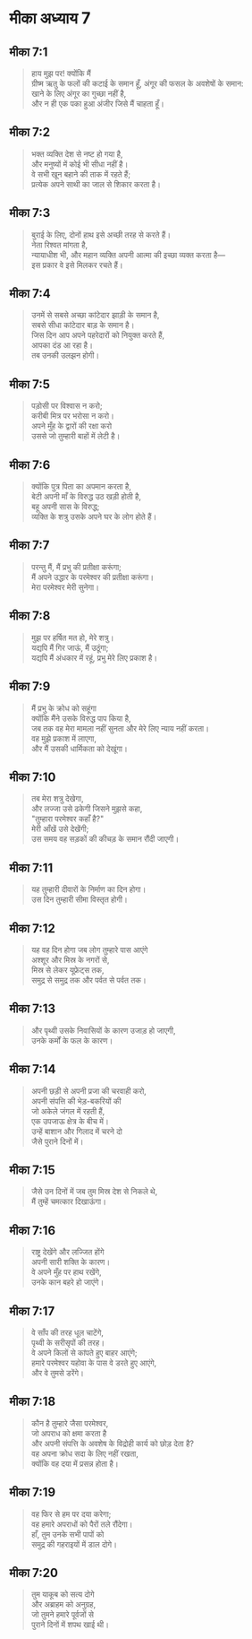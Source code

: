 # मीका अध्याय 7

## मीका 7:1

> हाय मुझ पर! क्योंकि मैं  
> ग्रीष्म ऋतु के फलों की कटाई के समान हूँ, अंगूर की फसल के अवशेषों के समान:  
> खाने के लिए अंगूर का गुच्छा नहीं है,  
> और न ही एक पका हुआ अंजीर जिसे मैं चाहता हूँ।

## मीका 7:2

> भक्त व्यक्ति देश से नष्ट हो गया है,  
> और मनुष्यों में कोई भी सीधा नहीं है।  
> वे सभी खून बहाने की ताक में रहते हैं;  
> प्रत्येक अपने साथी का जाल से शिकार करता है।

## मीका 7:3

> बुराई के लिए, दोनों हाथ इसे अच्छी तरह से करते हैं।  
> नेता रिश्वत मांगता है,  
> न्यायाधीश भी, और महान व्यक्ति अपनी आत्मा की इच्छा व्यक्त करता है—  
> इस प्रकार वे इसे मिलकर रचते हैं।

## मीका 7:4

> उनमें से सबसे अच्छा कांटेदार झाड़ी के समान है,  
> सबसे सीधा कांटेदार बाड़ के समान है।  
> जिस दिन आप अपने पहरेदारों को नियुक्त करते हैं,  
> आपका दंड आ रहा है।  
> तब उनकी उलझन होगी।

## मीका 7:5

> पड़ोसी पर विश्वास न करो;  
> करीबी मित्र पर भरोसा न करो।  
> अपने मुँह के द्वारों की रक्षा करो  
> उससे जो तुम्हारी बाहों में लेटी है।

## मीका 7:6

> क्योंकि पुत्र पिता का अपमान करता है,  
> बेटी अपनी माँ के विरुद्ध उठ खड़ी होती है,  
> बहू अपनी सास के विरुद्ध;  
> व्यक्ति के शत्रु उसके अपने घर के लोग होते हैं।

## मीका 7:7

> परन्तु मैं, मैं प्रभु की प्रतीक्षा करूंगा;  
> मैं अपने उद्धार के परमेश्वर की प्रतीक्षा करूंगा।  
> मेरा परमेश्वर मेरी सुनेगा।

## मीका 7:8

> मुझ पर हर्षित मत हो, मेरे शत्रु।  
> यद्यपि मैं गिर जाऊं, मैं उठूंगा;  
> यद्यपि मैं अंधकार में रहूं, प्रभु मेरे लिए प्रकाश है।

## मीका 7:9

> मैं प्रभु के क्रोध को सहूंगा  
> क्योंकि मैंने उसके विरुद्ध पाप किया है,  
> जब तक वह मेरा मामला नहीं सुनता और मेरे लिए न्याय नहीं करता।  
> वह मुझे प्रकाश में लाएगा,  
> और मैं उसकी धार्मिकता को देखूंगा।

## मीका 7:10

> तब मेरा शत्रु देखेगा,  
> और लज्जा उसे ढकेगी जिसने मुझसे कहा,  
> "तुम्हारा परमेश्वर कहाँ है?"  
> मेरी आँखें उसे देखेंगी;  
> उस समय वह सड़कों की कीचड़ के समान रौंदी जाएगी।

## मीका 7:11

> यह तुम्हारी दीवारों के निर्माण का दिन होगा।  
> उस दिन तुम्हारी सीमा विस्तृत होगी।

## मीका 7:12

> यह वह दिन होगा जब लोग तुम्हारे पास आएंगे  
> अश्शूर और मिस्र के नगरों से,  
> मिस्र से लेकर यूफ्रेट्स तक,  
> समुद्र से समुद्र तक और पर्वत से पर्वत तक।

## मीका 7:13

> और पृथ्वी उसके निवासियों के कारण उजाड़ हो जाएगी,  
> उनके कर्मों के फल के कारण।

## मीका 7:14

> अपनी छड़ी से अपनी प्रजा की चरवाही करो,  
> अपनी संपत्ति की भेड़-बकरियों की  
> जो अकेले जंगल में रहती हैं,  
> एक उपजाऊ क्षेत्र के बीच में।  
> उन्हें बाशान और गिलाद में चरने दो  
> जैसे पुराने दिनों में।

## मीका 7:15

> जैसे उन दिनों में जब तुम मिस्र देश से निकले थे,  
> मैं तुम्हें चमत्कार दिखाऊंगा।

## मीका 7:16

> राष्ट्र देखेंगे और लज्जित होंगे  
> अपनी सारी शक्ति के कारण।  
> वे अपने मुँह पर हाथ रखेंगे,  
> उनके कान बहरे हो जाएंगे।

## मीका 7:17

> वे साँप की तरह धूल चाटेंगे,  
> पृथ्वी के सरीसृपों की तरह।  
> वे अपने किलों से कांपते हुए बाहर आएंगे;  
> हमारे परमेश्वर यहोवा के पास वे डरते हुए आएंगे,  
> और वे तुमसे डरेंगे।

## मीका 7:18

> कौन है तुम्हारे जैसा परमेश्वर,  
> जो अपराध को क्षमा करता है  
> और अपनी संपत्ति के अवशेष के विद्रोही कार्य को छोड़ देता है?  
> वह अपना क्रोध सदा के लिए नहीं रखता,  
> क्योंकि वह दया में प्रसन्न होता है।

## मीका 7:19

> वह फिर से हम पर दया करेगा;  
> वह हमारे अपराधों को पैरों तले रौंदेगा।  
> हाँ, तुम उनके सभी पापों को  
> समुद्र की गहराइयों में डाल दोगे।

## मीका 7:20

> तुम याकूब को सत्य दोगे  
> और अब्राहम को अनुग्रह,  
> जो तुमने हमारे पूर्वजों से  
> पुराने दिनों में शपथ खाई थी।
